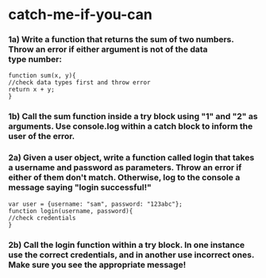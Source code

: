 # catch-me-if-you-can


### **1a) Write a function that returns the sum of two numbers. Throw an error if either argument is not of the data type number:**

    function sum(x, y){
    //check data types first and throw error
    return x + y;
    }

### **1b) Call the sum function inside a try block using "1" and "2" as arguments. Use console.log within a catch block to inform the user of the error.**


### **2a) Given a user object, write a function called login that takes a username and password as parameters. Throw an error if either of them don't match. Otherwise, log to the console a message saying "login successful!"**

    var user = {username: "sam", password: "123abc"};
    function login(username, password){
    //check credentials
    }

### **2b) Call the login function within a try block. In one instance use the correct credentials, and in another use incorrect ones. Make sure you see the appropriate message!**
